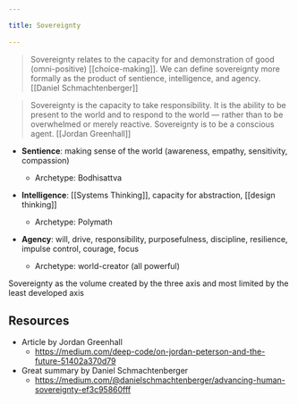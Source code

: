 ```yaml
---
title: Sovereignty 
---
```

> Sovereignty relates to the capacity for and demonstration of good (omni-positive) [[choice-making]]. We can define sovereignty more formally as the product of sentience, intelligence, and agency. [[Daniel Schmachtenberger]]


> Sovereignty is the capacity to take responsibility. It is the ability to be present to the world and to respond to the world — rather than to be overwhelmed or merely reactive. Sovereignty is to be a conscious agent. [[Jordan Greenhall]]

- **Sentience**: making sense of the world (awareness, empathy, sensitivity, compassion)
	- Archetype: Bodhisattva

- **Intelligence**: [[Systems Thinking]], capacity for abstraction, [[design thinking]]
	- Archetype: Polymath

- **Agency**: will, drive, responsibility, purposefulness, discipline, resilience, impulse control, courage, focus
	- Archetype: world-creator (all powerful)

Sovereignty as the volume created by the three axis and most limited by the least developed axis


## Resources
- Article by Jordan Greenhall
	- https://medium.com/deep-code/on-jordan-peterson-and-the-future-51402a370d79
- Great summary by Daniel Schmachtenberger
	- https://medium.com/@danielschmachtenberger/advancing-human-sovereignty-ef3c95860fff
